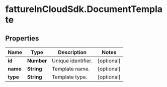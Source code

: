 # fattureInCloudSdk.DocumentTemplate

## Properties

Name | Type | Description | Notes
------------ | ------------- | ------------- | -------------
**id** | **Number** | Unique identifier. | [optional] 
**name** | **String** | Template name. | [optional] 
**type** | **String** | Template type. | [optional] 


